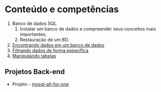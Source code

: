 # Conteúdo e competências 

1. Banco de dados SQL
    1. Instalar um banco de dados e compreender seus conceitos mais importantes;
    2. Restauração de um BD.
2. [Encontrando dados em um banco de dados](bloco-20-introducao-a-sql/dia-2-encontrando-dados-em-um-banco-de-dados)
3. [Filtrando dados de forma específica](bloco-20-introducao-a-sql/dia-3-filtrando-dados-de-forma-especifica)
4. [Manipulando tabelas](bloco-20-introducao-a-sql/dia-4-manipulando_tabelas)

## Projetos Back-end

- Projeto - [mysql-all-for-one](https://github.com/tryber/sd-010-b-mysql-all-for-one/tree/palenske-mysql-all-for-one)
